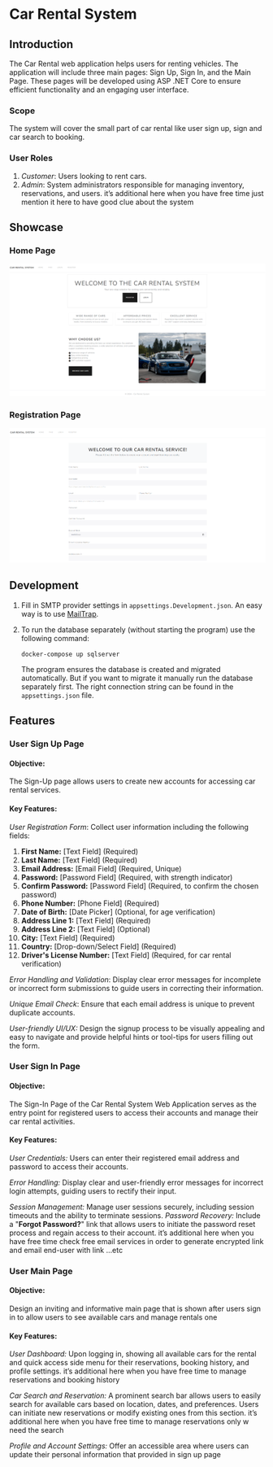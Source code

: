 # Car Rental System

## **Introduction**

The Car Rental web application helps users for renting vehicles. The application will include three main pages: Sign Up,
Sign In, and the Main Page. These pages will be developed using ASP .NET Core to ensure efficient functionality and an
engaging user interface.

### **Scope**

The system will cover the small part of car rental like user sign up, sign and car search to booking.

### **User Roles**

1. *Customer*: Users looking to rent cars.
2. *Admin*: System administrators responsible for managing inventory, reservations, and users. it’s additional here when
   you have free time just mention it here to have good clue about the system

## **Showcase**

### **Home Page**

![Home Page](assets/home.png)

### **Registration Page**

![Registration Page](assets/register.png)

## **Development**

1. Fill in SMTP provider settings in `appsettings.Development.json`. An easy way is to
   use [MailTrap](https://mailtrap.io/).

2. To run the database separately (without starting the program) use the following command:
    ```shell
    docker-compose up sqlserver
    ```
   The program ensures the database is created and migrated automatically. But if you want to migrate it manually run
   the database separately first. The right connection string can be found in the `appsettings.json` file.

## **Features**

### **User Sign Up Page**

#### **Objective:**

The Sign-Up page allows users to create new accounts for accessing car rental services.

#### **Key Features:**

*User Registration Form*: Collect user information including the following fields:

1. **First Name:** [Text Field] (Required)
2. **Last Name:** [Text Field] (Required)
3. **Email Address:** [Email Field] (Required, Unique)
4. **Password:** [Password Field] (Required, with strength indicator)
5. **Confirm Password:** [Password Field] (Required, to confirm the chosen password)
6. **Phone Number:** [Phone Field] (Required)
7. **Date of Birth:** [Date Picker] (Optional, for age verification)
8. **Address Line 1:** [Text Field] (Required)
9. **Address Line 2:** [Text Field] (Optional)
10. **City:** [Text Field] (Required)
11. **Country:** [Drop-down/Select Field] (Required)
12. **Driver's License Number:** [Text Field] (Required, for car rental verification)

*Error Handling and Validation*: Display clear error messages for incomplete or incorrect form submissions to guide
users in correcting their information.

*Unique Email Check*: Ensure that each email address is unique to prevent duplicate accounts.

*User-friendly UI/UX:* Design the signup process to be visually appealing and easy to navigate and provide helpful hints
or tool-tips for users filling out the form.

### **User Sign In Page**

#### **Objective:**

The Sign-In Page of the Car Rental System Web Application serves as the entry point for registered users
to access their accounts and manage their car rental activities.

#### **Key Features:**

*User Credentials:* Users can enter their registered email address and password to access their accounts.

*Error Handling:* Display clear and user-friendly error messages for incorrect login attempts, guiding users to rectify
their input.

*Session Management:* Manage user sessions securely, including session timeouts and the ability to terminate sessions.
*Password Recovery:* Include a "**Forgot Password?**" link that allows users to initiate the password reset process and
regain access to their account. it’s additional here when you have free time check free email services in order to
generate encrypted link and email end-user with link …etc

### **User Main Page**

#### **Objective:**

Design an inviting and informative main page that is shown after users sign in to allow users to see
available cars and manage rentals one

#### **Key Features:**

*User Dashboard:* Upon logging in, showing all available cars for the rental and quick access side menu for their
reservations, booking history, and profile settings. it’s additional here when you have free time to manage reservations
and booking history

*Car Search and Reservation:* A prominent search bar allows users to easily search for available cars based on location,
dates, and preferences. Users can initiate new reservations or modify existing ones from this section. it’s additional
here when you have free time to manage reservations only w need the search

*Profile and Account Settings:* Offer an accessible area where users can update their personal information that provided
in sign up page